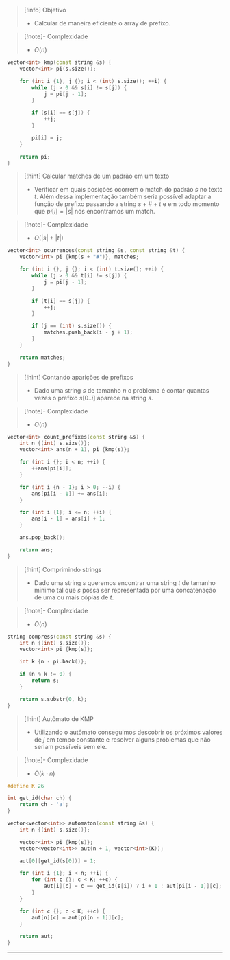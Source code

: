 > [!info] Objetivo
> - Calcular de maneira eficiente o array de prefixo.

> [!note]- Complexidade
> - $O(n)$

```cpp
vector<int> kmp(const string &s) {
	vector<int> pi(s.size());

	for (int i {1}, j {}; i < (int) s.size(); ++i) {
		while (j > 0 && s[i] != s[j]) {
			j = pi[j - 1];
		}

        if (s[i] == s[j]) {
            ++j;
        }

		pi[i] = j;
	}

    return pi;
}
```

> [!hint] Calcular matches de um padrão em um texto
> - Verificar em quais posições ocorrem o match do padrão $s$ no texto $t$. Além dessa implementação também seria possível adaptar a função de prefixo passando a string $s + \# + t$ e em todo momento que $pi[i] = |s|$ nós encontramos um match.

> [!note]- Complexidade
> - $O(|s| + |t|)$

```cpp
vector<int> ocurrences(const string &s, const string &t) {
	vector<int> pi {kmp(s + "#")}, matches;

	for (int i {}, j {}; i < (int) t.size(); ++i) {
		while (j > 0 && t[i] != s[j]) {
			j = pi[j - 1];
		}

		if (t[i] == s[j]) {
			++j;
		}

		if (j == (int) s.size()) {
			matches.push_back(i - j + 1);
		}
	}

	return matches;
}
```

> [!hint] Contando aparições de prefixos
> - Dado uma string $s$ de tamanho $n$ o problema é contar quantas vezes o prefixo $s[0..i]$ aparece na string $s$.

> [!note]- Complexidade
> - $O(n)$

```cpp
vector<int> count_prefixes(const string &s) {
	int n {(int) s.size()};
	vector<int> ans(n + 1), pi {kmp(s)};

	for (int i {}; i < n; ++i) {
		++ans[pi[i]];
	}

	for (int i {n - 1}; i > 0; --i) {
		ans[pi[i - 1]] += ans[i];
	}

	for (int i {1}; i <= n; ++i) {
		ans[i - 1] = ans[i] + 1;
	}

	ans.pop_back();

	return ans;
}
```

> [!hint] Comprimindo strings
> - Dado uma string $s$ queremos encontrar uma string $t$ de tamanho mínimo tal que $s$ possa ser representada por uma concatenação de uma ou mais cópias de $t$.

> [!note]- Complexidade
> - $O(n)$

```cpp
string compress(const string &s) {
	int n {(int) s.size()};
	vector<int> pi {kmp(s)};

	int k {n - pi.back()};

	if (n % k != 0) {
		return s;
	}

	return s.substr(0, k);
}
```

> [!hint] Autômato de KMP
> - Utilizando o autômato conseguimos descobrir os próximos valores de $j$ em tempo constante e resolver alguns problemas que não seriam possíveis sem ele.

> [!note]- Complexidade
> - $O(k \cdot n)$

```cpp
#define K 26

int get_id(char ch) {
	return ch - 'a';
}

vector<vector<int>> automaton(const string &s) {
	int n {(int) s.size()};

	vector<int> pi {kmp(s)};
	vector<vector<int>> aut(n + 1, vector<int>(K));

	aut[0][get_id(s[0])] = 1;

	for (int i {1}; i < n; ++i) {
		for (int c {}; c < K; ++c) {
			aut[i][c] = c == get_id(s[i]) ? i + 1 : aut[pi[i - 1]][c];
		}
	}

	for (int c {}; c < K; ++c) {
		aut[n][c] = aut[pi[n - 1]][c];
	}

	return aut;
}
```

---